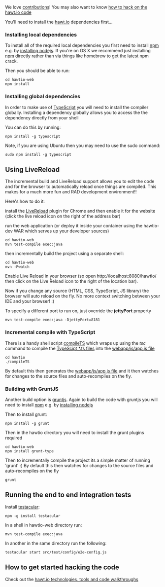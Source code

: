 We love [contributions](http://hawt.io/contributing/index.html)! You may also want to know [how to hack on the hawt.io code](http://hawt.io/developers/index.html)

You'll need to install the [hawt.io](http://hawt.io/) dependencies first...

### Installing local dependencies

To install all of the required local dependencies you first need to install [npm](https://npmjs.org/) e.g. by [installing nodejs](http://nodejs.org/). If you're on OS X we recommend just installing [npm](https://npmjs.org/) directly rather than via things like homebrew to get the latest npm crack.

Then you should be able to run:

    cd hawtio-web
    npm install

### Installing global dependencies

In order to make use of [TypeScript](http://typescriptlang.org/) you will need to install the compiler globally. Installing a dependency globally allows you to access the the dependency directly from your shell

You can do this by running:

    npm install -g typescript

Note, if you are using Ubuntu then you may need to use the sudo command:

    sudo npm install -g typescript

## Using LiveReload

The incremental build and LiveReload support allows you to edit the code and for the browser to automatically reload once things are compiled. This makes for a much more fun and RAD development environment!!

Here's how to do it:

install the [LiveReload](https://chrome.google.com/webstore/detail/livereload/jnihajbhpnppcggbcgedagnkighmdlei) plugin for Chrome and then enable it for the website (click the live reload icon on the right of the address bar)

run the web application (or deploy it inside your container using the hawtio-dev WAR which serves up your developer sources)

    cd hawtio-web
    mvn test-compile exec:java

then incrementally build the project using a separate shell:

    cd hawtio-web
    mvn -Pwatch

Enable Live Reload in your browser (so open http://localhost:8080/hawtio/ then click on the Live Reload icon to the right of the location bar).

Now if you change any source (HTML, CSS, TypeScript, JS library) the browser will auto reload on the fly. No more context switching between your IDE and your browser! :)

To specify a different port to run on, just override the **jettyPort** property

    mvn test-compile exec:java -DjettyPort=8181


### Incremental compile with TypeScript

There is a handy shell script [compileTS](https://github.com/hawtio/hawtio/blob/master/hawtio/compileTS) which wraps up using the _tsc_ command to compile the [TypeScipt *.ts files](https://github.com/hawtio/hawtio/tree/master/hawtio/src/main/webapp/js) into the [webapp/js/app.js file](https://github.com/hawtio/hawtio/blob/master/hawtio/src/main/webapp/js/app.js)

    cd hawtio
    ./compileTS

By default this then generates the [webapp/js/app.js file](https://github.com/hawtio/hawtio/blob/master/hawtio/src/main/webapp/js/app.js) and it then watches for changes to the source files and auto-recompiles on the fly.

### Building with GruntJS

Another build option is [gruntjs](http://gruntjs.com/). Again to build the code with gruntjs you will need to install [npm](https://npmjs.org/) e.g. by [installing nodejs](http://nodejs.org/)

Then to install grunt:

    npm install -g grunt

Then in the hawtio directory you will need to install the grunt plugins required

    cd hawtio-web
    npm install grunt-type

Then to incrementally compile the project its a simple matter of running 'grunt' :) By default this then watches for changes to the source files and auto-recompiles on the fly

    grunt

## Running the end to end integration tests

Install [testacular](http://vojtajina.github.com/testacular/):

    npm -g install testacular

In a shell in hawtio-web directory run:

    mvn test-compile exec:java

In another in the same directory run the following:

    testacular start src/test/config/e2e-config.js


## How to get started hacking the code

Check out the [hawt.io technologies, tools and code walkthroughs](http://hawt.io/developers/index.html)
